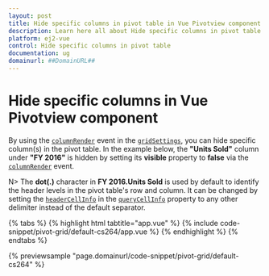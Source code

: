 ```yaml
---
layout: post
title: Hide specific columns in pivot table in Vue Pivotview component | Syncfusion
description: Learn here all about Hide specific columns in pivot table in Syncfusion Vue Pivotview component of Syncfusion Essential JS 2 and more.
platform: ej2-vue
control: Hide specific columns in pivot table 
documentation: ug
domainurl: ##DomainURL##
---
```


# Hide specific columns in Vue Pivotview component

By using the [`columnRender`](https://ej2.syncfusion.com/vue/documentation/api/pivotview/gridSettings/#columnrender) event in the [`gridSettings`](https://ej2.syncfusion.com/vue/documentation/api/pivotview/gridSettings), you can hide specific column(s) in the pivot table. In the example below, the **"Units Sold"** column under **"FY 2016"** is hidden by setting its **visible** property to **false** via the [`columnRender`](https://ej2.syncfusion.com/vue/documentation/api/pivotview/gridSettings/#columnrender) event.

N> The **dot(.)** character in **FY 2016.Units Sold** is used by default to identify the header levels in the pivot table's row and column. It can be changed by setting the [`headerCellInfo`](https://ej2.syncfusion.com/vue/documentation/api/grid/#headercellinfo) in the [`queryCellInfo`](https://ej2.syncfusion.com/vue/documentation/api/grid/#querycellinfo) property to any other delimiter instead of the default separator.

{% tabs %}
{% highlight html tabtitle="app.vue" %}
{% include code-snippet/pivot-grid/default-cs264/app.vue %}
{% endhighlight %}
{% endtabs %}
        
{% previewsample "page.domainurl/code-snippet/pivot-grid/default-cs264" %}
